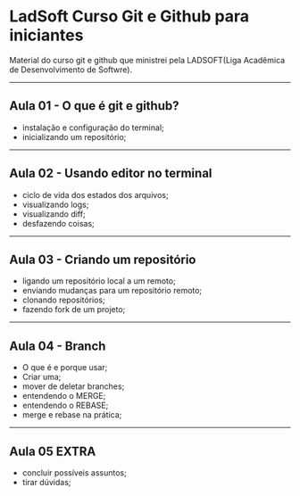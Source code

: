 # LadSoft Curso Git e Github para iniciantes

Material do curso git e github que ministrei pela LADSOFT(Liga Acadêmica de Desenvolvimento de Softwre).

------

## Aula 01 - O que é git e github?
- instalação e configuração do terminal;
- inicializando um repositório;

----
## Aula 02 - Usando editor no terminal
- ciclo de vida dos estados dos arquivos;
- visualizando logs;
- visualizando diff;
- desfazendo coisas;

----
## Aula 03 - Criando um repositório
- ligando um repositório local a um remoto;
- enviando mudanças para um repositório remoto;
- clonando repositórios;
- fazendo fork de um projeto;

----
## Aula 04 - Branch
- O que é e porque usar;
- Criar uma;
- mover de deletar branches;
- entendendo o MERGE;
- entendendo o REBASE;
- merge e rebase na prática;

----
## Aula 05 EXTRA
- concluir possíveis assuntos;
- tirar dúvidas;




